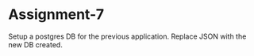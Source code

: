 # Assignment-7

	
Setup a postgres DB for the previous application. Replace JSON with the new DB created.
